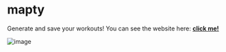 # mapty
Generate and save your workouts!
You can see the website here: <a href='https://mapty-ji.netlify.app'><strong> click me! </strong></a>

![image](https://user-images.githubusercontent.com/91326015/179641393-8140877c-cc87-401f-ad82-33224eff098b.png)
